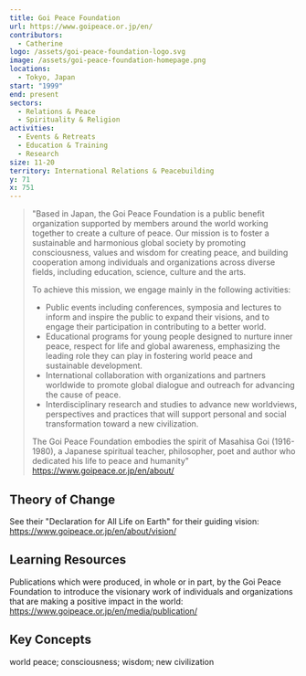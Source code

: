 ```yaml
---
title: Goi Peace Foundation
url: https://www.goipeace.or.jp/en/
contributors:
  - Catherine
logo: /assets/goi-peace-foundation-logo.svg
image: /assets/goi-peace-foundation-homepage.png
locations:
  - Tokyo, Japan
start: "1999"
end: present
sectors:
  - Relations & Peace
  - Spirituality & Religion
activities:
  - Events & Retreats
  - Education & Training
  - Research
size: 11-20
territory: International Relations & Peacebuilding
y: 71
x: 751
---
```

> "Based in Japan, the Goi Peace Foundation is a public benefit organization supported by members around the world working together to create a culture of peace. Our mission is to foster a sustainable and harmonious global society by promoting consciousness, values and wisdom for creating peace, and building cooperation among individuals and organizations across diverse fields, including education, science, culture and the arts.
> 
> To achieve this mission, we engage mainly in the following activities:
> - Public events including conferences, symposia and lectures to inform and inspire the public to expand their visions, and to engage their participation in contributing to a better world.
> - Educational programs for young people designed to nurture inner peace, respect for life and global awareness, emphasizing the leading role they can play in fostering world peace and sustainable development.
> - International collaboration with organizations and partners worldwide to promote global dialogue and outreach for advancing the cause of peace.
> - Interdisciplinary research and studies to advance new worldviews, perspectives and practices that will support personal and social transformation toward a new civilization.
> 
> The Goi Peace Foundation embodies the spirit of Masahisa Goi (1916-1980), a Japanese spiritual teacher, philosopher, poet and author who dedicated his life to peace and humanity"
> https://www.goipeace.or.jp/en/about/ 

## Theory of Change

See their "Declaration for All Life on Earth" for their guiding vision: https://www.goipeace.or.jp/en/about/vision/

## Learning Resources

Publications which were produced, in whole or in part, by the Goi Peace Foundation to introduce the visionary work of individuals and organizations that are making a positive impact in the world: https://www.goipeace.or.jp/en/media/publication/

## Key Concepts

world peace; consciousness; wisdom; new civilization
